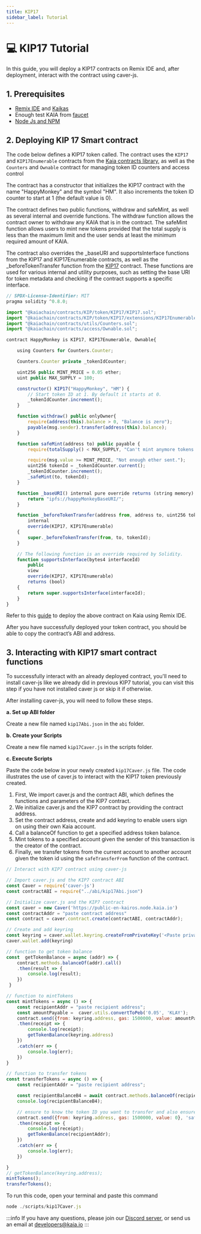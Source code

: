 ```yaml
---
title: KIP17
sidebar_label: Tutorial
---
```


# 💻 KIP17 Tutorial <a id="KIP17 Tutorial"></a>
In this guide, you will deploy a KIP17 contracts on Remix IDE and, after deployment, interact with the contract using caver-js.

## 1. Prerequisites <a id="KIP17 Tutorial Prerequsite"></a>

* [Remix IDE](https://docs.kaia.io/docs/build/tutorials/connecting-remix/) and [Kaikas](https://kaikas.zendesk.com/hc/en-us/articles/6657796272793-How-do-I-install-PC-Kaikas-)
* Enough test KAIA from [faucet](https://faucet.kaia.io/)
* [Node Js and NPM](https://kinsta.com/blog/how-to-install-node-js/)

## 2. Deploying KIP 17 Smart contract <a id="Deploying KIP 17 Smart contract"></a>
The code below defines a KIP17 token called. The contract uses the `KIP17` and `KIP17Enumerable` contracts from the [Kaia contracts library](https://github.com/kaiachain/kaia-contracts), as well as the `Counters` and `Ownable` contract for managing token ID counters and access control

The contract has a constructor that initializes the KIP17 contract with the name "HappyMonkey" and the symbol "HM". It also increments the token ID counter to start at 1 (the default value is 0).

The contract defines two public functions, withdraw and safeMint, as well as several internal and override functions. The withdraw function allows the contract owner to withdraw any KAIA that is in the contract. The safeMint function allows users to mint new tokens provided that the total supply is less than the maximum limit and the user sends at least the minimum required amount of KAIA.

The contract also overrides the _baseURI and supportsInterface functions from the KIP17 and KIP17Enumerable contracts, as well as the _beforeTokenTransfer function from the [KIP17](https://github.com/kaiachain/kaia-contracts/tree/master/contracts/KIP/token/KIP17) contract. These functions are used for various internal and utility purposes, such as setting the base URI for token metadata and checking if the contract supports a specific interface.

```javascript title="KIP17Token.sol"
// SPDX-License-Identifier: MIT
pragma solidity ^0.8.0;

import "@kaiachain/contracts/KIP/token/KIP17/KIP17.sol";
import "@kaiachain/contracts/KIP/token/KIP17/extensions/KIP17Enumerable.sol";
import "@kaiachain/contracts/utils/Counters.sol";
import "@kaiachain/contracts/access/Ownable.sol";

contract HappyMonkey is KIP17, KIP17Enumerable, Ownable{

    using Counters for Counters.Counter;

    Counters.Counter private _tokenIdCounter;

    uint256 public MINT_PRICE = 0.05 ether;
    uint public MAX_SUPPLY = 100;

    constructor() KIP17("HappyMonkey", "HM") {
        // Start token ID at 1. By default it starts at 0.
        _tokenIdCounter.increment();
    }

    function withdraw() public onlyOwner{
        require(address(this).balance > 0, "Balance is zero");
        payable(msg.sender).transfer(address(this).balance);
    }

    function safeMint(address to) public payable {
        require(totalSupply() < MAX_SUPPLY, "Can't mint anymore tokens.");

        require(msg.value >= MINT_PRICE, "Not enough ether sent.");
        uint256 tokenId = _tokenIdCounter.current();
        _tokenIdCounter.increment();
        _safeMint(to, tokenId);
    }

    function _baseURI() internal pure override returns (string memory) {
        return "ipfs://happyMonkeyBaseURI/";
    }

    function _beforeTokenTransfer(address from, address to, uint256 tokenId)
        internal
        override(KIP17, KIP17Enumerable)
    {
        super._beforeTokenTransfer(from, to, tokenId);
    }

    // The following function is an override required by Solidity.
    function supportsInterface(bytes4 interfaceId)
        public
        view
        override(KIP17, KIP17Enumerable)
        returns (bool)
    {
        return super.supportsInterface(interfaceId);
    }
}

```

Refer to this [guide](https://docs.kaia.io/docs/build/tutorials/connecting-remix/#connecting-kaia---remix-using-metamask-) to deploy the above contract on Kaia using Remix IDE.

After you have successfully deployed your token contract, you should be able to copy the contract’s ABI and address. 

## 3. Interacting with KIP17 smart contract functions <a id="Interacting with KIP17 smart contract functions"></a>

To successfully interact with an already deployed contract, you'll need to install caver-js like we already did in previous KIP7 tutorial, you can visit this step if you have not installed caver js or skip it if otherwise.

After installing caver-js, you will need to follow these steps.

**a. Set up ABI folder**

Create a new file named `kip17Abi.json` in the `abi` folder. 

**b. Create your Scripts**

Create a new file named `kip17Caver.js` in the scripts folder. 

**c. Execute Scripts**

Paste the code below in your newly created `kip17Caver.js` file. The code illustrates the use of caver.js to interact with the KIP17 token previously created.

1. First, We import caver.js and the contract ABI, which defines the functions and parameters of the KIP7 contract. 
2. We initialize caver.js and the KIP7 contract by providing the contract address.
3. Set the contract address, create and add keyring to enable users sign on using their own Kaia account. 
4. Call a balanceOf function to get a specified address token balance. 
5. Mint tokens to a specified account given the sender of this transaction is the creator of the contract. 
6. Finally, we transfer tokens from the current account to another account given the token id using the `safeTransferFrom`
function of the contract.

``` javascript
// Interact with KIP7 contract using caver-js

// Import caver.js and the KIP7 contract ABI
const Caver = require('caver-js')
const contractABI = require("../abi/kip17Abi.json")

// Initialize caver.js and the KIP7 contract
const caver = new Caver('https://public-en-kairos.node.kaia.io')
const contractAddr = "paste contract address"
const contract = caver.contract.create(contractABI, contractAddr);

// Create and add keyring
const keyring = caver.wallet.keyring.createFromPrivateKey('<Paste private key from Kaikas Wallet>')
caver.wallet.add(keyring)

// function to get token balance
const  getTokenBalance = async (addr) => {
    contract.methods.balanceOf(addr).call()
    .then(result => {
        console.log(result);
    })
 }

// function to mintTokens 
const mintTokens = async () => {
    const recipientAddr = "paste recipient address";
    const amountPayable =  caver.utils.convertToPeb('0.05', 'KLAY');
    contract.send({from: keyring.address, gas: 1500000, value: amountPayable}, 'safeMint', keyring.address)
    .then(receipt => {
        console.log(receipt);
        getTokenBalance(keyring.address)
    })
    .catch(err => {
        console.log(err);
    })
}

// function to transfer tokens
const transferTokens = async () => {
    const recipientAddr = "paste recipient address";

    const recipientBalanceB4 = await contract.methods.balanceOf(recipientAddr).call();
    console.log(recipientBalanceB4);

    // ensure to know the token ID you want to transfer and also ensure the from address has token balance
    contract.send({from: keyring.address, gas: 1500000, value: 0}, 'safeTransferFrom', keyring.address, recipientAddr, 2)
    .then(receipt => {
        console.log(receipt);
        getTokenBalance(recipientAddr);
    })
    .catch(err => {
        console.log(err);
    })

}
// getTokenBalance(keyring.address);
mintTokens();
transferTokens();

```

To run this code, open your terminal and paste this command

```javascript
node ./scripts/kip17Caver.js
```

:::info
If you have any questions, please join our [Discord server](https://discord.gg/kaiachain), or send us an email at developers@kaia.io
:::